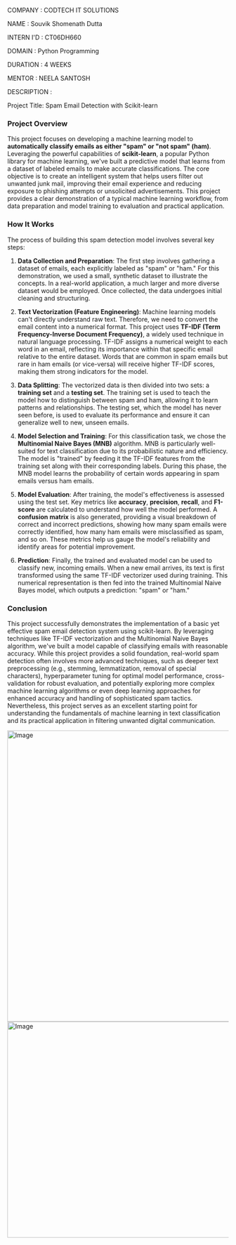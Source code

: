 COMPANY : CODTECH IT SOLUTIONS

NAME : Souvik Shomenath Dutta

INTERN I'D : CT06DH660

DOMAIN : Python Programming

DURATION : 4 WEEKS

MENTOR : NEELA SANTOSH

DESCRIPTION :

Project Title: Spam Email Detection with Scikit-learn

### Project Overview

This project focuses on developing a machine learning model to **automatically classify emails as either "spam" or "not spam" (ham)**. Leveraging the powerful capabilities of **scikit-learn**, a popular Python library for machine learning, we've built a predictive model that learns from a dataset of labeled emails to make accurate classifications. The core objective is to create an intelligent system that helps users filter out unwanted junk mail, improving their email experience and reducing exposure to phishing attempts or unsolicited advertisements. This project provides a clear demonstration of a typical machine learning workflow, from data preparation and model training to evaluation and practical application.

### How It Works

The process of building this spam detection model involves several key steps:

1.  **Data Collection and Preparation**: The first step involves gathering a dataset of emails, each explicitly labeled as "spam" or "ham." For this demonstration, we used a small, synthetic dataset to illustrate the concepts. In a real-world application, a much larger and more diverse dataset would be employed. Once collected, the data undergoes initial cleaning and structuring.

2.  **Text Vectorization (Feature Engineering)**: Machine learning models can't directly understand raw text. Therefore, we need to convert the email content into a numerical format. This project uses **TF-IDF (Term Frequency-Inverse Document Frequency)**, a widely used technique in natural language processing. TF-IDF assigns a numerical weight to each word in an email, reflecting its importance within that specific email relative to the entire dataset. Words that are common in spam emails but rare in ham emails (or vice-versa) will receive higher TF-IDF scores, making them strong indicators for the model.

3.  **Data Splitting**: The vectorized data is then divided into two sets: a **training set** and a **testing set**. The training set is used to teach the model how to distinguish between spam and ham, allowing it to learn patterns and relationships. The testing set, which the model has never seen before, is used to evaluate its performance and ensure it can generalize well to new, unseen emails.

4.  **Model Selection and Training**: For this classification task, we chose the **Multinomial Naive Bayes (MNB)** algorithm. MNB is particularly well-suited for text classification due to its probabilistic nature and efficiency. The model is "trained" by feeding it the TF-IDF features from the training set along with their corresponding labels. During this phase, the MNB model learns the probability of certain words appearing in spam emails versus ham emails.

5.  **Model Evaluation**: After training, the model's effectiveness is assessed using the test set. Key metrics like **accuracy**, **precision**, **recall**, and **F1-score** are calculated to understand how well the model performed. A **confusion matrix** is also generated, providing a visual breakdown of correct and incorrect predictions, showing how many spam emails were correctly identified, how many ham emails were misclassified as spam, and so on. These metrics help us gauge the model's reliability and identify areas for potential improvement.

6.  **Prediction**: Finally, the trained and evaluated model can be used to classify new, incoming emails. When a new email arrives, its text is first transformed using the same TF-IDF vectorizer used during training. This numerical representation is then fed into the trained Multinomial Naive Bayes model, which outputs a prediction: "spam" or "ham."

### Conclusion

This project successfully demonstrates the implementation of a basic yet effective spam email detection system using scikit-learn. By leveraging techniques like TF-IDF vectorization and the Multinomial Naive Bayes algorithm, we've built a model capable of classifying emails with reasonable accuracy. While this project provides a solid foundation, real-world spam detection often involves more advanced techniques, such as deeper text preprocessing (e.g., stemming, lemmatization, removal of special characters), hyperparameter tuning for optimal model performance, cross-validation for robust evaluation, and potentially exploring more complex machine learning algorithms or even deep learning approaches for enhanced accuracy and handling of sophisticated spam tactics. Nevertheless, this project serves as an excellent starting point for understanding the fundamentals of machine learning in text classification and its practical application in filtering unwanted digital communication.

<img width="1156" height="663" alt="Image" src="https://github.com/user-attachments/assets/87cb374f-e50d-4490-9c17-fefd7be11c35" />

<img width="645" height="492" alt="Image" src="https://github.com/user-attachments/assets/65936d83-ba27-450c-b1b9-59aa176eb4ad" />
